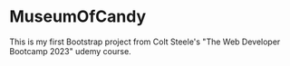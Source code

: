 # MuseumOfCandy
This is my first Bootstrap project from Colt Steele's "The Web Developer Bootcamp 2023" udemy course. 
